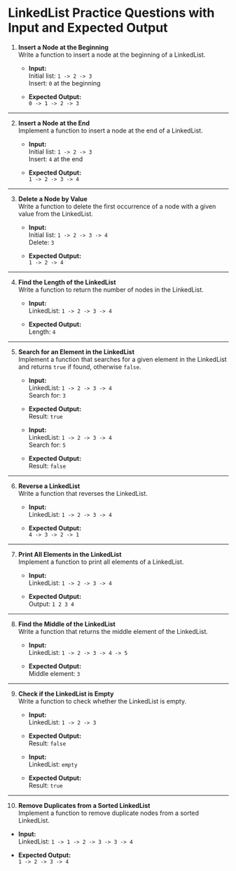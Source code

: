 # LinkedList Practice Questions with Input and Expected Output

1. **Insert a Node at the Beginning**  
   Write a function to insert a node at the beginning of a LinkedList.

   - **Input:**  
     Initial list: `1 -> 2 -> 3`  
     Insert: `0` at the beginning

   - **Expected Output:**  
     `0 -> 1 -> 2 -> 3`

---

2. **Insert a Node at the End**  
   Implement a function to insert a node at the end of a LinkedList.

   - **Input:**  
     Initial list: `1 -> 2 -> 3`  
     Insert: `4` at the end

   - **Expected Output:**  
     `1 -> 2 -> 3 -> 4`

---

3. **Delete a Node by Value**  
   Write a function to delete the first occurrence of a node with a given value from the LinkedList.

   - **Input:**  
     Initial list: `1 -> 2 -> 3 -> 4`  
     Delete: `3`

   - **Expected Output:**  
     `1 -> 2 -> 4`

---

4. **Find the Length of the LinkedList**  
   Write a function to return the number of nodes in the LinkedList.

   - **Input:**  
     LinkedList: `1 -> 2 -> 3 -> 4`

   - **Expected Output:**  
     Length: `4`

---

5. **Search for an Element in the LinkedList**  
   Implement a function that searches for a given element in the LinkedList and returns `true` if found, otherwise `false`.

   - **Input:**  
     LinkedList: `1 -> 2 -> 3 -> 4`  
     Search for: `3`

   - **Expected Output:**  
     Result: `true`

   - **Input:**  
     LinkedList: `1 -> 2 -> 3 -> 4`  
     Search for: `5`

   - **Expected Output:**  
     Result: `false`

---

6. **Reverse a LinkedList**  
   Write a function that reverses the LinkedList.

   - **Input:**  
     LinkedList: `1 -> 2 -> 3 -> 4`

   - **Expected Output:**  
     `4 -> 3 -> 2 -> 1`

---

7. **Print All Elements in the LinkedList**  
   Implement a function to print all elements of a LinkedList.

   - **Input:**  
     LinkedList: `1 -> 2 -> 3 -> 4`

   - **Expected Output:**  
     Output: `1 2 3 4`

---

8. **Find the Middle of the LinkedList**  
   Write a function that returns the middle element of the LinkedList.

   - **Input:**  
     LinkedList: `1 -> 2 -> 3 -> 4 -> 5`

   - **Expected Output:**  
     Middle element: `3`

---

9. **Check if the LinkedList is Empty**  
   Write a function to check whether the LinkedList is empty.

   - **Input:**  
     LinkedList: `1 -> 2 -> 3`

   - **Expected Output:**  
     Result: `false`

   - **Input:**  
     LinkedList: `empty`

   - **Expected Output:**  
     Result: `true`

---

10. **Remove Duplicates from a Sorted LinkedList**  
    Implement a function to remove duplicate nodes from a sorted LinkedList.

- **Input:**  
  LinkedList: `1 -> 1 -> 2 -> 3 -> 3 -> 4`

- **Expected Output:**  
  `1 -> 2 -> 3 -> 4`
